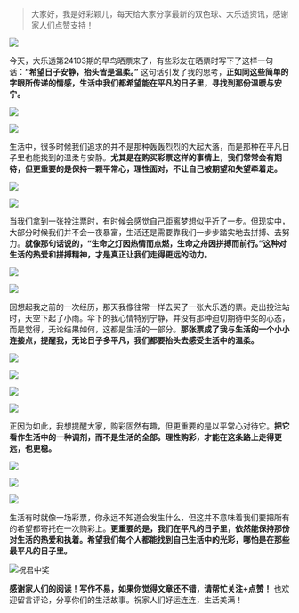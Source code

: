 > 大家好，我是好彩颖儿，每天给大家分享最新的双色球、大乐透资讯，感谢家人们点赞支持！

![](https://cdn.jsdelivr.net/gh/wangwenjie1314/PicCDN/2024-7-12/1720763627240-image.png)


今天，大乐透第24103期的早鸟晒票来了，有些彩友在晒票时写下了这样一句话：**“希望日子安静，抬头皆是温柔。”** 这句话引发了我的思考，**正如同这些简单的字眼所传递的情感，生活中我们都希望能在平凡的日子里，寻找到那份温暖与安宁。**


![](https://cdn.jsdelivr.net/gh/wangwenjie1314/PicCDN/2024-9-4/1725406838893-image.png)


![](https://cdn.jsdelivr.net/gh/wangwenjie1314/PicCDN/2024-9-4/1725407143714-image.png)


生活中，很多时候我们追求的并不是那种轰轰烈烈的大起大落，而是那种在平凡日子里也能找到的温柔与安静。**尤其是在购买彩票这样的事情上，我们常常会有期待，但更重要的是保持一颗平常心，理性面对，不让自己被期望和失望牵着走。**


![](https://cdn.jsdelivr.net/gh/wangwenjie1314/PicCDN/2024-9-4/1725406866558-image.png)


![](https://cdn.jsdelivr.net/gh/wangwenjie1314/PicCDN/2024-9-4/1725407129541-image.png)



当我们拿到一张投注票时，有时候会感觉自己距离梦想似乎近了一步。但现实中，大部分时候我们并不会一夜暴富，生活还是需要靠我们一步步踏实地去拼搏、去努力。**就像那句话说的，“生命之灯因热情而点燃，生命之舟因拼搏而前行。”这种对生活的热爱和拼搏精神，才是真正让我们走得更远的动力。**


![](https://cdn.jsdelivr.net/gh/wangwenjie1314/PicCDN/2024-9-4/1725407214244-image.png)



![](https://cdn.jsdelivr.net/gh/wangwenjie1314/PicCDN/2024-9-4/1725406891539-image.png)



回想起我之前的一次经历，那天我像往常一样去买了一张大乐透的票。走出投注站时，天空下起了小雨。伞下的我心情特别宁静，并没有那种迫切期待中奖的心态，而是觉得，无论结果如何，这都是生活的一部分。**那张票成了我与生活的一个小小连接点，提醒我，无论日子多平凡，我们都要抬头去感受生活中的温柔。**


![](https://cdn.jsdelivr.net/gh/wangwenjie1314/PicCDN/2024-9-4/1725406903357-image.png)


![](https://cdn.jsdelivr.net/gh/wangwenjie1314/PicCDN/2024-9-4/1725407160771-image.png)

![](https://cdn.jsdelivr.net/gh/wangwenjie1314/PicCDN/2024-9-4/1725407176948-image.png)


![](https://cdn.jsdelivr.net/gh/wangwenjie1314/PicCDN/2024-9-4/1725407188698-image.png)


正因为如此，我想提醒大家，购彩固然有趣，但更重要的是以平常心对待它。**把它看作生活中的一种调剂，而不是生活的全部。理性购彩，才能在这条路上走得更远，也更稳。**



![](https://cdn.jsdelivr.net/gh/wangwenjie1314/PicCDN/2024-9-4/1725407057531-image.png)

![](https://cdn.jsdelivr.net/gh/wangwenjie1314/PicCDN/2024-9-4/1725406942936-image.png)


![](https://cdn.jsdelivr.net/gh/wangwenjie1314/PicCDN/2024-9-4/1725406913684-image.png)


生活有时就像一场彩票，你永远不知道会发生什么，但这并不意味着我们要把所有的希望都寄托在一次购彩上。**更重要的是，我们在平凡的日子里，依然能保持那份对生活的热爱和执着。希望我们每个人都能找到自己生活中的光彩，哪怕是在那些最平凡的日子里。**

![祝君中奖](https://cdn.jsdelivr.net/gh/wangwenjie1314/PicCDN/2024-8-9/1723170742076-image.png)

**感谢家人们的阅读！写作不易，如果你觉得文章还不错，请帮忙关注+点赞！** 也欢迎留言评论，分享你们的生活故事。祝家人们好运连连，生活美满！
